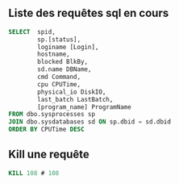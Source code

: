 ﻿---
tag: Sql-Server
---


## Liste des requêtes sql en cours
```` sql
SELECT  spid,
        sp.[status],
        loginame [Login],
        hostname, 
        blocked BlkBy,
        sd.name DBName, 
        cmd Command,
        cpu CPUTime,
        physical_io DiskIO,
        last_batch LastBatch,
        [program_name] ProgramName   
FROM dbo.sysprocesses sp 
JOIN dbo.sysdatabases sd ON sp.dbid = sd.dbid
ORDER BY CPUTime DESC
````
## Kill une requête
```` sql
KILL 108 # 108
````